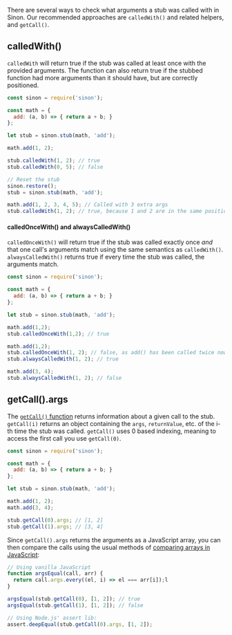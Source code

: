 There are several ways to check what arguments a stub was called with in Sinon.
Our recommended approaches are `calledWith()` and related helpers, and `getCall()`.

## calledWith()

`calledWith` will return true if the stub was called at least once with the provided arguments.
The function can also return true if the stubbed function had more arguments than it should have, but are correctly positioned.

```javascript
const sinon = require('sinon');

const math = {
  add: (a, b) => { return a + b; }
};

let stub = sinon.stub(math, 'add');

math.add(1, 2);

stub.calledWith(1, 2); // true
stub.calledWith(0, 5); // false

// Reset the stub
sinon.restore();
stub = sinon.stub(math, 'add');

math.add(1, 2, 3, 4, 5); // Called with 3 extra args
stub.calledWith(1, 2); // true, because 1 and 2 are in the same position as the stub call
```

#### calledOnceWith() and alwaysCalledWith()

`calledOnceWith()` will return true if the stub was called exactly once _and_ that one call's arguments match using the same semantics as `calledWith()`.
`alwaysCalledWith()` returns true if every time the stub was called, the arguments match.

```javascript
const sinon = require('sinon');

const math = {
  add: (a, b) => { return a + b; }
};

let stub = sinon.stub(math, 'add');

math.add(1,2);
stub.calledOnceWith(1,2); // true

math.add(1,2);
stub.calledOnceWith(1, 2); // false, as add() has been called twice now.
stub.alwaysCalledWith(1, 2); // true

math.add(3, 4);
stub.alwaysCalledWith(1, 2); // false
```

## getCall().args

The [`getCall()` function](https://sinonjs.org/releases/latest/spy-call/) returns information about a given call to the stub.
`getCall(i)` returns an object containing the `args`, `returnValue`, etc. of the i-th time the stub was called.
`getCall()` uses 0 based indexing, meaning to access the first call you use `getCall(0)`.

```javascript
const sinon = require('sinon');

const math = {
  add: (a, b) => { return a + b; }
};

let stub = sinon.stub(math, 'add');

math.add(1, 2);
math.add(3, 4);

stub.getCall(0).args; // [1, 2]
stub.getCall(1).args; // [3, 4]
```

Since `getCall().args` returns the arguments as a JavaScript array, you can then compare the calls using the usual methods of [comparing arrays in JavaScript](/tutorials/fundamentals/compare-arrays):

```javascript
// Using vanilla JavaScript
function argsEqual(call, arr) {
  return call.args.every((el, i) => el === arr[i]);l
}

argsEqual(stub.getCall(0), [1, 2]); // true
argsEqual(stub.getCall(1), [1, 2]); // false

// Using Node.js' assert lib:
assert.deepEqual(stub.getCall(0).args, [1, 2]);
```